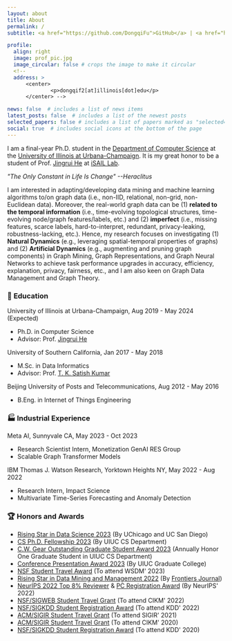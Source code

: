 ```yaml
---
layout: about
title: About
permalink: /
subtitle: <a href="https://github.com/DongqiFu">GitHub</a> | <a href="https://scholar.google.com/citations?user=WByXZAcAAAAJ&hl=en">Google Scholar</a> | <a href="https://twitter.com/DongqiFu_UIUC">Twitter</a> | dongqif2[at]illinois[dot]edu

profile:
  align: right
  image: prof_pic.jpg
  image_circular: false # crops the image to make it circular
  <!--
  address: >
      <center>
              <p>dongqif2[at]illinois[dot]edu</p>
      </center> -->

news: false  # includes a list of news items
latest_posts: false  # includes a list of the newest posts
selected_papers: false # includes a list of papers marked as "selected={true}"
social: true  # includes social icons at the bottom of the page
---
```


I am a final-year Ph.D. student in the [Department of Computer Science](https://cs.illinois.edu/) at the [University of Illinois at Urbana-Champaign](https://illinois.edu/). It is my great honor to be a student of Prof. [Jingrui He](https://www.hejingrui.org/) at [iSAIL Lab](https://isail-laboratory.github.io/).

_"The Only Constant in Life Is Change" --Heraclitus_

I am interested in adapting/developing data mining and machine learning algorithms to/on graph data (i.e., non-IID, relational, non-grid, non-Euclidean data). Moreover, the real-world graph data can be (1) **related to the temporal information** (i.e., time-evolving topological structures, time-evolving node/graph features/labels, etc.) and (2) **imperfect** (i.e., missing features, scarce labels, hard-to-interpret, redundant, privacy-leaking, robustness-lacking, etc.). Hence, my research focuses on investigating (1) **Natural Dynamics** (e.g., leveraging spatial-temporal properties of graphs) and (2) **Artificial Dynamics** (e.g., augmenting and pruning graph components) in Graph Mining, Graph Representations, and Graph Neural Networks to achieve task performance upgrades in accuracy, efficiency, explanation, privacy, fairness, etc., and I am also keen on Graph Data Management and Graph Theory.

### 🏫 **Education**
University of Illinois at Urbana-Champaign, Aug 2019 - May 2024 (Expected)
* Ph.D. in Computer Science
* Advisor: Prof. [Jingrui He](https://www.hejingrui.org/)

University of Southern California, Jan 2017 - May 2018
* M.Sc. in Data Informatics
* Advisor: Prof. [T. K. Satish Kumar](http://www.tkskwork.org/)

Beijing University of Posts and Telecommunications, Aug 2012 - May 2016 
* B.Eng. in Internet of Things Engineering

### 🏭 **Industrial Experience**
Meta AI, Sunnyvale CA, May 2023 - Oct 2023
* Research Scientist Intern, Monetization GenAI RES Group
* Scalable Graph Transformer Models

IBM Thomas J. Watson Research, Yorktown Heights NY, May 2022 - Aug 2022
* Research Intern, Impact Science
* Multivariate Time-Series Forecasting and Anomaly Detection

### 🏆 **Honors and Awards**
* [Rising Star in Data Science 2023](https://datascience.uchicago.edu/research/postdoctoral-programs/rising-stars-in-data-science-2/2023-rising-stars/) (By UChicago and UC San Diego)
* [CS Ph.D. Fellowship 2023](https://grad.illinois.edu/fellowship/fellows) (By UIUC CS Department)
* [C.W. Gear Outstanding Graduate Student Award 2023](https://cs.illinois.edu/about/awards/graduate-fellowships-awards/cw-gear-outstanding-graduate-student) (Annually Honor One Graduate Student in UIUC CS Department)
* [Conference Presentation Award 2023](https://grad.illinois.edu/general/travelaward) (By UIUC Graduate College)
* [NSF Student Travel Award](https://www.wsdm-conference.org/2023/attending/nsf-student-travel-awards) (To attend WSDM' 2023)
* [Rising Star in Data Mining and Management 2022](https://www.frontiersin.org/research-topics/37426/rising-stars-in-data-mining-and-management-2022) (By [Frontiers Journal](https://www.frontiersin.org/articles/10.3389/fdata.2023.1201798/full))
* [NeurIPS 2022 Top 8% Reviewer](https://neurips.cc/Conferences/2022/ProgramCommittee) & [PC Registration Award](https://nips.cc/Conferences/2020/PaperInformation/AC-SACGuidelines) (By NeurIPS' 2022)
* [NSF/SIGWEB Student Travel Grant](https://www.cikm2022.org/nsf-travel-grants) (To attend CIKM' 2022)
* [NSF/SIGKDD Student Registration Award](https://kdd.org/kdd2022/cfStudentTravel.html) (To attend KDD' 2022)
* [ACM/SIGIR Student Travel Grant](https://sigir.org/sigir2021/registration/) (To attend SIGIR' 2021)
* [ACM/SIGIR Student Travel Grant](https://sigir.org/general-information/travel-grants/) (To attend CIKM' 2020)
* [NSF/SIGKDD Student Registration Award](https://www.kdd.org/kdd2020/calls/view/kdd-2020-call-for-student-registration-award-applications) (To attend KDD' 2020)

